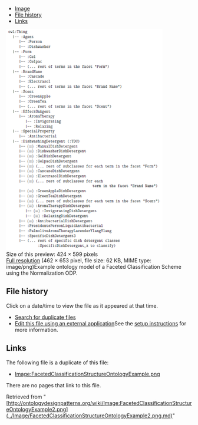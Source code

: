 * [Image](../Image/FacetedClassificationStructureOntologyExample2.png.md#file)
* [File history](../Image/FacetedClassificationStructureOntologyExample2.png.md#filehistory)
* [Links](../Image/FacetedClassificationStructureOntologyExample2.png.md#filelinks)

[![Image:FacetedClassificationStructureOntologyExample2.png](../images/thumb/1/11/FacetedClassificationStructureOntologyExample2.png/424px-FacetedClassificationStructureOntologyExample2.png)](../../images/1/11/FacetedClassificationStructureOntologyExample2.png)  
Size of this preview: 424 × 599 pixels  
[Full resolution](../../images/1/11/FacetedClassificationStructureOntologyExample2.png)‎ (462 × 653 pixel, file size: 62 KB, MIME type: image/png)Example ontology model of a Faceted Classification Scheme using the Normalization ODP.




## File history

Click on a date/time to view the file as it appeared at that time.



  
* [Search for duplicate files](http://ontologydesignpatterns.org/wiki/Special:FileDuplicateSearch/FacetedClassificationStructureOntologyExample2.png "Special:FileDuplicateSearch/FacetedClassificationStructureOntologyExample2.png")
* [Edit this file using an external application](http://ontologydesignpatterns.org/wiki/index.php?title=Image:FacetedClassificationStructureOntologyExample2.png&action=edit&externaledit=true&mode=file "Image:FacetedClassificationStructureOntologyExample2.png")See the [setup instructions](http://www.mediawiki.org/wiki/Manual:External_editors "http://www.mediawiki.org/wiki/Manual:External_editors") for more information.

## Links



The following file is a duplicate of this file:


* [Image:FacetedClassificationStructureOntologyExample.png](../Image/FacetedClassificationStructureOntologyExample.png.md "Image:FacetedClassificationStructureOntologyExample.png")


There are no pages that link to this file.




Retrieved from "[http://ontologydesignpatterns.org/wiki/Image:FacetedClassificationStructureOntologyExample2.png](../Image/FacetedClassificationStructureOntologyExample2.png.md)"